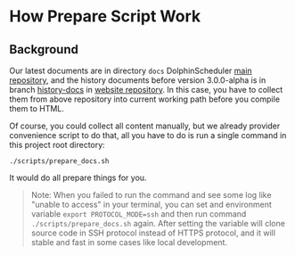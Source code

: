 # How Prepare Script Work

## Background

Our latest documents are in directory `docs` DolphinScheduler [main repository](https://github.com/apache/dolphinscheduler.git),
and the history documents before version 3.0.0-alpha is in branch [history-docs](https://github.com/apache/dolphinscheduler-website/tree/history-docs)
in [website repository](https://github.com/apache/dolphinscheduler-website). In this case, you have to collect them from
above repository into current working path before you compile  them to HTML.

Of course, you could collect all content manually, but we already provider convenience script to do that, all you have to
do is run a single command in this project root directory:

```shell
./scripts/prepare_docs.sh
```

It would do all prepare things for you.

> Note: When you failed to run the command and see some log like "unable to access" in your terminal, you can set and
> environment variable `export PROTOCOL_MODE=ssh` and then run command `./scripts/prepare_docs.sh` again. After setting the
> variable will clone source code in SSH protocol instead of HTTPS protocol, and it will stable and fast in some cases like
> local development.
